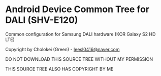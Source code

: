 Android Device Common Tree for DALI (SHV-E120)
==============================================

Common configuration for Samsung DALI hardware (KOR Galaxy S2 HD LTE)

Copyright by Cholokei (Green) - leesl0416@naver.com

DO NOT DOWNLOAD THIS SOURCE TREE WITHOUT MY PERMISSION

THIS SOURCE TREE ALSO HAS COPYRIGHT BY ME
